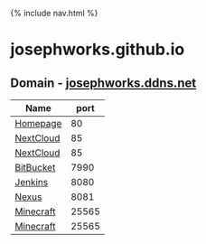 {% include nav.html %}

# josephworks.github.io

## Domain - [josephworks.ddns.net](http://josephworks.net)

| Name                                         | port |
|----------------------------------------------|------|
| [Homepage](http://josephworks.net:80)        | 80   |
| [NextCloud](http://josephworks.net:85)       | 85   |
| [NextCloud](http://powerfiles.ddns.net:85)   | 85   |
| [BitBucket](http://josephworks.net:7990)     | 7990 |
| [Jenkins](http://ci.josephworks.net)         | 8080 |
| [Nexus](http://repo.ddns.net)                | 8081 |
| [Minecraft](josephworks.net)                 | 25565|
| [Minecraft](mcvps.ddns.net)                  | 25565|
